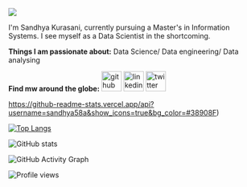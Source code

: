 ![](https://www.behance.net/gallery/61811483/Mirabell-mermaid?tracking_source=search_projects%7Chello+world)

I'm Sandhya Kurasani, currently pursuing a Master's in Information Systems. I see myself as a Data Scientist in the shortcoming. 

**Things I am passionate about:**  Data Science/ Data engineering/ Data analysing 

**Find mw around the globe:** 
[<img src='https://cdn.jsdelivr.net/npm/simple-icons@3.0.1/icons/github.svg' alt='github' height='40'>](https://github.com/Sandhya58)  [<img src='https://cdn.jsdelivr.net/npm/simple-icons@3.0.1/icons/linkedin.svg' alt='linkedin' height='40'>](https://www.linkedin.com/in/https://www.linkedin.com/in/sandhyakurasani//)  [<img src='https://cdn.jsdelivr.net/npm/simple-icons@3.0.1/icons/twitter.svg' alt='twitter' height='40'>](https://twitter.com/https://twitter.com/KurasaniSandhya)  





https://github-readme-stats.vercel.app/api?username=sandhya58a&show_icons=true&bg_color=#38908F)  

[![Top Langs](https://github-readme-stats.vercel.app/api/top-langs/?username=Sandhya58)](https://github.com/anuraghazra/github-readme-stats)

![GitHub stats](https://github-readme-stats.vercel.app/api?username=Sandhya58&show_icons=true)  

![GitHub Activity Graph](https://activity-graph.herokuapp.com/graph?username=Sandhya58)  

![Profile views](https://gpvc.arturio.dev/Sandhya58) 
